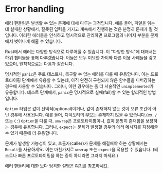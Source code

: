 # Error handling

에러 핸들링은 발생할 수 있는 문제에 대해 다루는 과정입니다. 예를 들어, 파일을 읽는데 실패한 상황에서, 잘못된 입력을 가지고 계속해서 진행하는 것은 분명히 문제가 될 것입니다. 이러한 에러들을 인식하고 명시적으로 관리하면 프로그램의 나머지 부분을 문제에서 벗어나게 해줄 수 있습니다.

Rust에서 에러는 다양한 방식으로 다루어질 수 있습니다. 이 "다양한 방식"에 대해서는 하위 챕터들을 통해 다루겠습니다. 이들은 모두 미묘한 차이와 다른 이용 사례들을 갖고 있으며, 원칙적으로는 다음과 같습니다.

명시적인 `panic`은 주로 테스트나, 복구할 수 없는 에러를 다룰 때 유용합니다. 이는 프로토타이핑 단계에서 유용할 수 있는데, 아직 완전히 구현되지 않은 함수들을 디버깅하는 경우에 사용할 수 있습니다. 그러나, 이런 경우에는 좀 더 서술적인 `unimplemented`가 유용합니다. 테스트 단계에서, `panic`은 명시적으로 실패(fail)할 수 있는 합리적인 방법입니다.

`Option` 타입은 값이 선택적(optional)이거나, 값이 존재하지 않는 것이 오류 조건이 아닌 경우에 사용됩니다. 예를 들어, 디렉토리의 부모는 존재하지 않을 수 있습니다.(ex. `/` 또는 `C:`) `Option`을 다룰 때, `unwrap`은 프로토타이핑이나, 값이 분명히 존재함을 보장하는 경우에 유용합니다. 그러나, `expect`는 문제가 발생할 경우의 에러 메시지를 지정해줄 수 있기 때문에 더 유용합니다.

문제가 발생할 가능성이 있고, 호출자(caller)가 문제를 해결해야 하는 상황에서는 `Result`를 사용하세요. 이는 마찬가지로 `unwrap` 또는 `expect`을 적용할 수 있습니다. (테스트나 빠른 프로토타이핑을 하는 중이 아니라면 그러지 마세요.)

에러 핸들리에 대한 보다 엄격한 설명은 [여기](https://doc.rust-lang.org/book/ch09-00-error-handling.html)를 참조하세요.